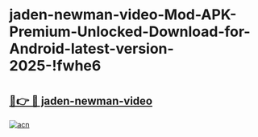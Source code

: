 # jaden-newman-video-Mod-APK-Premium-Unlocked-Download-for-Android-latest-version-2025-!fwhe6

# <h2><a href="https://dpsory.esa.edu.pl?title=jaden-newman-video&ref=fwhe6">🔗👉 🔴 jaden-newman-video</a></h2>

[![acn](https://github.com/user-attachments/assets/0f9c940e-d8b0-45ae-aac7-cd30a18b3e1c)](https://dpsory.esa.edu.pl?title=jaden-newman-video&ref=fwhe6)


